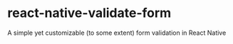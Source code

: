 # react-native-validate-form
A simple yet customizable (to some extent) form validation in React Native
